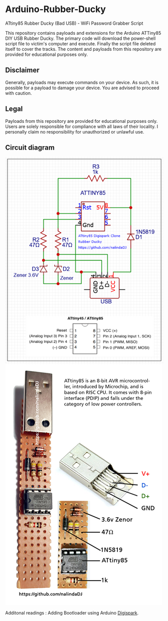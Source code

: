 # Arduino-Rubber-Ducky
ATtiny85 Rubber Ducky (Bad USB) - WiFi Password Grabber Script

This repository contains payloads and extensions for the Arduino ATTiny85 DIY USB Rubber Ducky. The primary code will download the power-shell script file to victim's computer and execute. Finally the script file deleted itself to cover the tracks.  The content and payloads from this repository are provided for educational purposes only.

## Disclaimer
Generally, payloads may execute commands on your device. As such, it is possible for a payload to damage your device. You are advised to proceed with caution.

## Legal

Payloads from this repository are provided for educational purposes only. Users are solely responsible for compliance with all laws of their locality. I personally claim no responsibility for unauthorized or unlawful use.

## Circuit diagram

![alt text](https://github.com/nalindaDJ/Arduino-Rubber-Ducky/blob/main/diagram.png?raw=true)
![alt text](https://github.com/nalindaDJ/Arduino-Rubber-Ducky/blob/main/prototype.jpg?raw=true)

Additonal readings : Adding Bootloader using Arduino [Digispark](https://digistump.com/wiki/digispark/tutorials/connecting).

